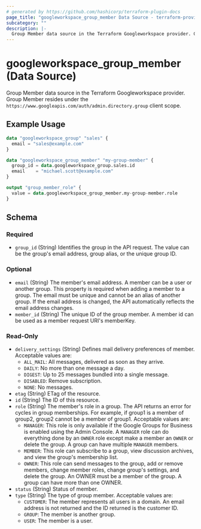 ```yaml
---
# generated by https://github.com/hashicorp/terraform-plugin-docs
page_title: "googleworkspace_group_member Data Source - terraform-provider-googleworkspace"
subcategory: ""
description: |-
  Group Member data source in the Terraform Googleworkspace provider. Group Member resides under the https://www.googleapis.com/auth/admin.directory.group client scope.
---
```


# googleworkspace_group_member (Data Source)

Group Member data source in the Terraform Googleworkspace provider. Group Member resides under the `https://www.googleapis.com/auth/admin.directory.group` client scope.

## Example Usage

```terraform
data "googleworkspace_group" "sales" {
  email = "sales@example.com"
}

data "googleworkspace_group_member" "my-group-member" {
  group_id = data.googleworkspace_group.sales.id
  email    = "michael.scott@example.com"
}

output "group_member_role" {
  value = data.googleworkspace_group_member.my-group-member.role
}
```

<!-- schema generated by tfplugindocs -->
## Schema

### Required

- `group_id` (String) Identifies the group in the API request. The value can be the group's email address, group alias, or the unique group ID.

### Optional

- `email` (String) The member's email address. A member can be a user or another group. This property is required when adding a member to a group. The email must be unique and cannot be an alias of another group. If the email address is changed, the API automatically reflects the email address changes.
- `member_id` (String) The unique ID of the group member. A member id can be used as a member request URI's memberKey.

### Read-Only

- `delivery_settings` (String) Defines mail delivery preferences of member. Acceptable values are: 
	- `ALL_MAIL`: All messages, delivered as soon as they arrive.
	- `DAILY`: No more than one message a day.
	- `DIGEST`: Up to 25 messages bundled into a single message.
	- `DISABLED`: Remove subscription.
	- `NONE`: No messages.
- `etag` (String) ETag of the resource.
- `id` (String) The ID of this resource.
- `role` (String) The member's role in a group. The API returns an error for cycles in group memberships. For example, if group1 is a member of group2, group2 cannot be a member of group1. Acceptable values are:
	- `MANAGER`: This role is only available if the Google Groups for Business is enabled using the Admin Console. A `MANAGER` role can do everything done by an `OWNER` role except make a member an `OWNER` or delete the group. A group can have multiple `MANAGER` members. 
	- `MEMBER`: This role can subscribe to a group, view discussion archives, and view the group's membership list.
	- `OWNER`: This role can send messages to the group, add or remove members, change member roles, change group's settings, and delete the group. An OWNER must be a member of the group. A group can have more than one OWNER.
- `status` (String) Status of member.
- `type` (String) The type of group member. Acceptable values are: 
	- `CUSTOMER`: The member represents all users in a domain. An email address is not returned and the ID returned is the customer ID. 
	- `GROUP`: The member is another group. 
	- `USER`: The member is a user.


